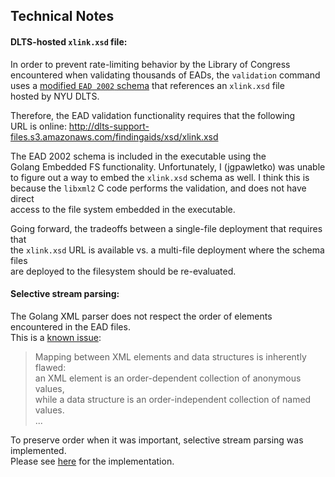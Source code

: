 ## Technical Notes

#### DLTS-hosted `xlink.xsd` file:

In order to prevent rate-limiting behavior by the Library of Congress  
encountered when validating thousands of EADs, the `validation` command  
uses a [modified `EAD 2002` schema](./ead/validate/schema/ead-2002-20210412-dlts.xsd) that references an `xlink.xsd` file  
hosted by NYU DLTS.

Therefore, the EAD validation functionality requires that the following  
URL is online: http://dlts-support-files.s3.amazonaws.com/findingaids/xsd/xlink.xsd  

The EAD 2002 schema is included in the executable using the  
Golang Embedded FS functionality.  Unfortunately, I (jgpawletko) was unable  
to figure out a way to embed the `xlink.xsd` schema as well.  I think this is  
because the `libxml2` C code performs the validation, and does not have direct  
access to the file system embedded in the executable.  

Going forward, the tradeoffs between a single-file deployment that requires that  
the `xlink.xsd` URL is available vs. a multi-file deployment where the schema files  
are deployed to the filesystem should be re-evaluated.  


#### Selective stream parsing:

The Golang XML parser does not respect the order of elements encountered in the EAD files.  
This is a [known issue](https://pkg.go.dev/encoding/xml#pkg-note-BUG):   
> Mapping between XML elements and data structures is inherently flawed:   
> an XML element is an order-dependent collection of anonymous values,  
> while a data structure is an order-independent collection of named values.  
> ... 

To preserve order when it was important, selective stream parsing was implemented.  
Please see [here](./ead/ead_decoder.go) for the implementation.  



